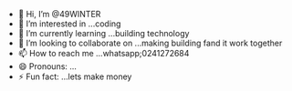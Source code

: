 - 👋 Hi, I’m @49WINTER
- 👀 I’m interested in ...coding
- 🌱 I’m currently learning ...building technology
- 💞️ I’m looking to collaborate on ...making building fand it work together 
- 📫 How to reach me ...whatsapp;0241272684
- 😄 Pronouns: ...
- ⚡ Fun fact: ...lets make money

<!---
49WINTER/49WINTER is a ✨ special ✨ repository because its `README.md` (this file) appears on your GitHub profile.
You can click the Preview link to take a look at your changes.
--->
